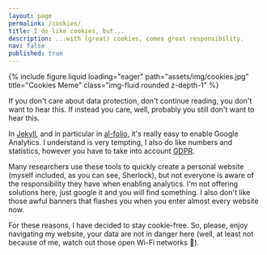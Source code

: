 ```yaml
---
layout: page
permalink: /cookies/
title: I do like cookies, but...
description: ...with (great) cookies, comes great responsibility.
nav: false
published: true
---
```


{% include figure.liquid loading="eager" path="assets/img/cookies.jpg" title="Cookies Meme" class="img-fluid rounded z-depth-1" %}

If you don't care about data protection, don't continue reading, you don't want to hear this. If instead you care, well, probably you still don't want to hear this.

In [Jekyll](http://jekyllrb.com/), and in particular in [al-folio](https://github.com/alshedivat/al-folio), it's really easy to enable Google Analytics. I understand is very tempting, I also do like numbers and statistics, however you have to take into account [GDPR](https://gdpr-info.eu).

Many researchers use these tools to quickly create a personal website (myself included, as you can see, Sherlock), but not everyone is aware of the responsibility they have when enabling analytics. I'm not offering solutions here, just google it and you will find something. I also don't like those awful banners that flashes you when you enter almost every website now.

For these reasons, I have decided to stay cookie-free. So, please, enjoy navigating my website, your data are not in danger here (well, at least not because of me, watch out those open Wi-Fi networks 👀).
